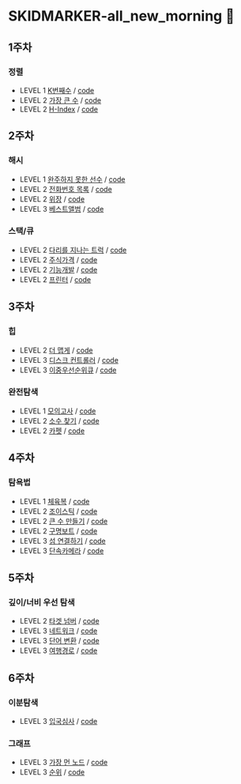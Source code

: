 # SKIDMARKER-all_new_morning :red_car:

## 1주차
### 정렬

- LEVEL 1 [K번째수](https://programmers.co.kr/learn/courses/30/lessons/42748) / [code](sort/42748.py)
- LEVEL 2 [가장 큰 수](https://programmers.co.kr/learn/courses/30/lessons/42746) / [code](sort/42746.py)
- LEVEL 2 [H-Index](https://programmers.co.kr/learn/courses/30/lessons/42747) / [code](sort/42747.py)


## 2주차
### 해시

- LEVEL 1 [완주하지 못한 선수](https://programmers.co.kr/learn/courses/30/lessons/42576) / [code](hash/42576.py)
- LEVEL 2 [전화번호 목록](https://programmers.co.kr/learn/courses/30/lessons/42577) / [code](hash/42577.py)
- LEVEL 2 [위장](https://programmers.co.kr/learn/courses/30/lessons/42578) / [code](hash/42578.py)
- LEVEL 3 [베스트앨범](https://programmers.co.kr/learn/courses/30/lessons/42579) / [code](hash/42579.py)

### 스택/큐

- LEVEL 2 [다리를 지나는 트럭](https://programmers.co.kr/learn/courses/30/lessons/42583) / [code](stack_queue/42583.py)
- LEVEL 2 [주식가격](https://programmers.co.kr/learn/courses/30/lessons/42584) / [code](stack_queue/42584.py)
- LEVEL 2 [기능개발](https://programmers.co.kr/learn/courses/30/lessons/42586) / [code](stack_queue/42586.py)
- LEVEL 2 [프린터](https://programmers.co.kr/learn/courses/30/lessons/42587) / [code](stack_queue/42587.py)


## 3주차
### 힙

- LEVEL 2 [더 맵게](https://programmers.co.kr/learn/courses/30/lessons/42626) / [code](heap/42626.py)
- LEVEL 3 [디스크 컨트롤러](https://programmers.co.kr/learn/courses/30/lessons/42627) / [code](heap/42627.py)
- LEVEL 3 [이중우선순위큐](https://programmers.co.kr/learn/courses/30/lessons/42628) / [code](heap/42628.py)

### 완전탐색

- LEVEL 1 [모의고사](https://programmers.co.kr/learn/courses/30/lessons/42840) / [code](brute_force_search/42840.py)
- LEVEL 2 [소수 찾기](https://programmers.co.kr/learn/courses/30/lessons/42839) / [code](brute_force_search/42839.py)
- LEVEL 2 [카펫](https://programmers.co.kr/learn/courses/30/lessons/42842) / [code](brute_force_search/42842.py)


## 4주차
### 탐욕법

- LEVEL 1 [체육복](https://programmers.co.kr/learn/courses/30/lessons/42862) / [code](greedy/42862.py)
- LEVEL 2 [조이스틱](https://programmers.co.kr/learn/courses/30/lessons/42860) / [code](greedy/42860.py)
- LEVEL 2 [큰 수 만들기](https://programmers.co.kr/learn/courses/30/lessons/42883) / [code](greedy/42883.py)
- LEVEL 2 [구명보트](https://programmers.co.kr/learn/courses/30/lessons/42885) / [code](greedy/42885.py)
- LEVEL 3 [섬 연결하기](https://programmers.co.kr/learn/courses/30/lessons/42861) / [code](greedy/42861.py)
- LEVEL 3 [단속카메라](https://programmers.co.kr/learn/courses/30/lessons/42884) / [code](greedy/42884.py)


## 5주차
### 깊이/너비 우선 탐색

- LEVEL 2 [타겟 넘버](https://programmers.co.kr/learn/courses/30/lessons/43165) / [code](bfs_dfs/타겟%20넘버.py)
- LEVEL 3 [네트워크](https://programmers.co.kr/learn/courses/30/lessons/43162) / [code](bfs_dfs/네트워크.py)
- LEVEL 3 [단어 변환](https://programmers.co.kr/learn/courses/30/lessons/43163) / [code](bfs_dfs/단어%20변환.py)
- LEVEL 3 [여행경로](https://programmers.co.kr/learn/courses/30/lessons/43164) / [code](bfs_dfs/여행경로.py)


## 6주차
### 이분탐색

- LEVEL 3 [입국심사](https://programmers.co.kr/learn/courses/30/lessons/43238) / [code](binary_search/입국심사.py)

### 그래프

- LEVEL 3 [가장 먼 노드](https://programmers.co.kr/learn/courses/30/lessons/49189) / [code](graph/가장%20먼%20노드.py)
- LEVEL 3 [순위](https://programmers.co.kr/learn/courses/30/lessons/49191) / [code](binary_search/순위.py)